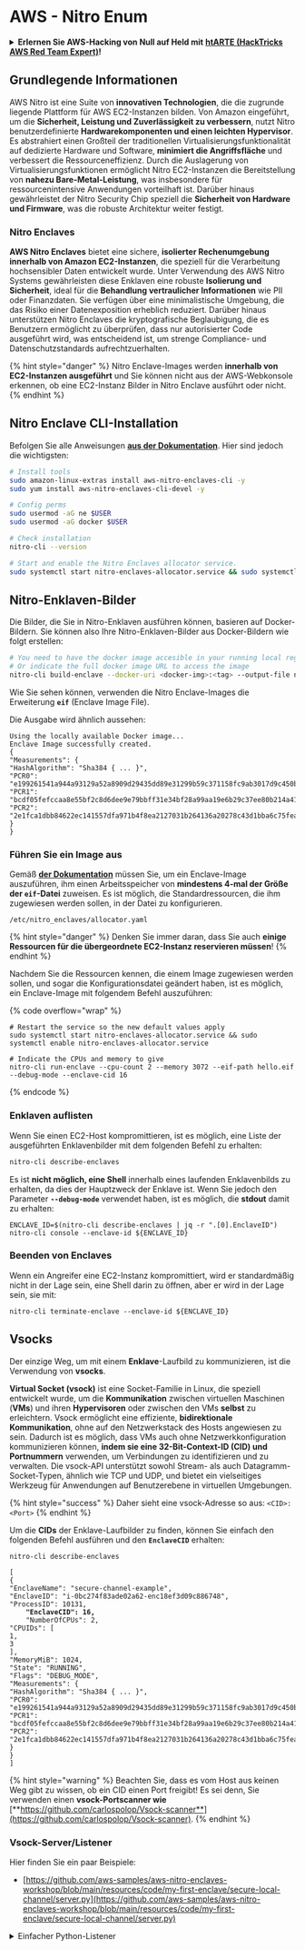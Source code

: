 # AWS - Nitro Enum

<details>

<summary><strong>Erlernen Sie AWS-Hacking von Null auf Held mit</strong> <a href="https://training.hacktricks.xyz/courses/arte"><strong>htARTE (HackTricks AWS Red Team Expert)</strong></a><strong>!</strong></summary>

Andere Möglichkeiten, HackTricks zu unterstützen:

* Wenn Sie Ihr **Unternehmen in HackTricks beworben sehen möchten** oder **HackTricks als PDF herunterladen möchten**, überprüfen Sie die [**ABONNEMENTPLÄNE**](https://github.com/sponsors/carlospolop)!
* Holen Sie sich das [**offizielle PEASS & HackTricks-Merch**](https://peass.creator-spring.com)
* Entdecken Sie [**The PEASS Family**](https://opensea.io/collection/the-peass-family), unsere Sammlung exklusiver [**NFTs**](https://opensea.io/collection/the-peass-family)
* **Treten Sie der** 💬 [**Discord-Gruppe**](https://discord.gg/hRep4RUj7f) oder der [**Telegram-Gruppe**](https://t.me/peass) bei oder **folgen** Sie uns auf **Twitter** 🐦 [**@hacktricks\_live**](https://twitter.com/hacktricks\_live)**.**
* **Teilen Sie Ihre Hacking-Tricks, indem Sie PRs an die** [**HackTricks**](https://github.com/carlospolop/hacktricks) und [**HackTricks Cloud**](https://github.com/carlospolop/hacktricks-cloud) GitHub-Repositories einreichen.

</details>

## Grundlegende Informationen

AWS Nitro ist eine Suite von **innovativen Technologien**, die die zugrunde liegende Plattform für AWS EC2-Instanzen bilden. Von Amazon eingeführt, um die **Sicherheit, Leistung und Zuverlässigkeit zu verbessern**, nutzt Nitro benutzerdefinierte **Hardwarekomponenten und einen leichten Hypervisor**. Es abstrahiert einen Großteil der traditionellen Virtualisierungsfunktionalität auf dedizierte Hardware und Software, **minimiert die Angriffsfläche** und verbessert die Ressourceneffizienz. Durch die Auslagerung von Virtualisierungsfunktionen ermöglicht Nitro EC2-Instanzen die Bereitstellung von **nahezu Bare-Metal-Leistung**, was insbesondere für ressourcenintensive Anwendungen vorteilhaft ist. Darüber hinaus gewährleistet der Nitro Security Chip speziell die **Sicherheit von Hardware und Firmware**, was die robuste Architektur weiter festigt.

### Nitro Enclaves

**AWS Nitro Enclaves** bietet eine sichere, **isolierter Rechenumgebung innerhalb von Amazon EC2-Instanzen**, die speziell für die Verarbeitung hochsensibler Daten entwickelt wurde. Unter Verwendung des AWS Nitro Systems gewährleisten diese Enklaven eine robuste **Isolierung und Sicherheit**, ideal für die **Behandlung vertraulicher Informationen** wie PII oder Finanzdaten. Sie verfügen über eine minimalistische Umgebung, die das Risiko einer Datenexposition erheblich reduziert. Darüber hinaus unterstützen Nitro Enclaves die kryptografische Beglaubigung, die es Benutzern ermöglicht zu überprüfen, dass nur autorisierter Code ausgeführt wird, was entscheidend ist, um strenge Compliance- und Datenschutzstandards aufrechtzuerhalten.

{% hint style="danger" %}
Nitro Enclave-Images werden **innerhalb von EC2-Instanzen ausgeführt** und Sie können nicht aus der AWS-Webkonsole erkennen, ob eine EC2-Instanz Bilder in Nitro Enclave ausführt oder nicht.
{% endhint %}

## Nitro Enclave CLI-Installation

Befolgen Sie alle Anweisungen [**aus der Dokumentation**](https://catalog.us-east-1.prod.workshops.aws/event/dashboard/en-US/workshop/1-my-first-enclave/1-1-nitro-enclaves-cli#run-connect-and-terminate-the-enclave). Hier sind jedoch die wichtigsten:
```bash
# Install tools
sudo amazon-linux-extras install aws-nitro-enclaves-cli -y
sudo yum install aws-nitro-enclaves-cli-devel -y

# Config perms
sudo usermod -aG ne $USER
sudo usermod -aG docker $USER

# Check installation
nitro-cli --version

# Start and enable the Nitro Enclaves allocator service.
sudo systemctl start nitro-enclaves-allocator.service && sudo systemctl enable nitro-enclaves-allocator.service
```
## Nitro-Enklaven-Bilder

Die Bilder, die Sie in Nitro-Enklaven ausführen können, basieren auf Docker-Bildern. Sie können also Ihre Nitro-Enklaven-Bilder aus Docker-Bildern wie folgt erstellen:
```bash
# You need to have the docker image accesible in your running local registry
# Or indicate the full docker image URL to access the image
nitro-cli build-enclave --docker-uri <docker-img>:<tag> --output-file nitro-img.eif
```
Wie Sie sehen können, verwenden die Nitro Enclave-Images die Erweiterung **`eif`** (Enclave Image File).

Die Ausgabe wird ähnlich aussehen:
```
Using the locally available Docker image...
Enclave Image successfully created.
{
"Measurements": {
"HashAlgorithm": "Sha384 { ... }",
"PCR0": "e199261541a944a93129a52a8909d29435dd89e31299b59c371158fc9ab3017d9c450b0a580a487e330b4ac691943284",
"PCR1": "bcdf05fefccaa8e55bf2c8d6dee9e79bbff31e34bf28a99aa19e6b29c37ee80b214a414b7607236edf26fcb78654e63f",
"PCR2": "2e1fca1dbb84622ec141557dfa971b4f8ea2127031b264136a20278c43d1bba6c75fea286cd4de9f00450b6a8db0e6d3"
}
}
```
### Führen Sie ein Image aus

Gemäß [**der Dokumentation**](https://catalog.us-east-1.prod.workshops.aws/event/dashboard/en-US/workshop/1-my-first-enclave/1-1-nitro-enclaves-cli#run-connect-and-terminate-the-enclave) müssen Sie, um ein Enclave-Image auszuführen, ihm einen Arbeitsspeicher von **mindestens 4-mal der Größe der `eif`-Datei** zuweisen. Es ist möglich, die Standardressourcen, die ihm zugewiesen werden sollen, in der Datei zu konfigurieren.
```shell
/etc/nitro_enclaves/allocator.yaml
```
{% hint style="danger" %}
Denken Sie immer daran, dass Sie auch **einige Ressourcen für die übergeordnete EC2-Instanz reservieren müssen**!
{% endhint %}

Nachdem Sie die Ressourcen kennen, die einem Image zugewiesen werden sollen, und sogar die Konfigurationsdatei geändert haben, ist es möglich, ein Enclave-Image mit folgendem Befehl auszuführen:

{% code overflow="wrap" %}
```shell
# Restart the service so the new default values apply
sudo systemctl start nitro-enclaves-allocator.service && sudo systemctl enable nitro-enclaves-allocator.service

# Indicate the CPUs and memory to give
nitro-cli run-enclave --cpu-count 2 --memory 3072 --eif-path hello.eif --debug-mode --enclave-cid 16
```
{% endcode %}

### Enklaven auflisten

Wenn Sie einen EC2-Host kompromittieren, ist es möglich, eine Liste der ausgeführten Enklavenbilder mit dem folgenden Befehl zu erhalten:
```bash
nitro-cli describe-enclaves
```
Es ist **nicht möglich, eine Shell** innerhalb eines laufenden Enklavenbilds zu erhalten, da dies der Hauptzweck der Enklave ist. Wenn Sie jedoch den Parameter **`--debug-mode`** verwendet haben, ist es möglich, die **stdout** damit zu erhalten:
```shell
ENCLAVE_ID=$(nitro-cli describe-enclaves | jq -r ".[0].EnclaveID")
nitro-cli console --enclave-id ${ENCLAVE_ID}
```
### Beenden von Enclaves

Wenn ein Angreifer eine EC2-Instanz kompromittiert, wird er standardmäßig nicht in der Lage sein, eine Shell darin zu öffnen, aber er wird in der Lage sein, sie mit:
```shell
nitro-cli terminate-enclave --enclave-id ${ENCLAVE_ID}
```
## Vsocks

Der einzige Weg, um mit einem **Enklave**-Laufbild zu kommunizieren, ist die Verwendung von **vsocks**.

**Virtual Socket (vsock)** ist eine Socket-Familie in Linux, die speziell entwickelt wurde, um die **Kommunikation** zwischen virtuellen Maschinen (**VMs**) und ihren **Hypervisoren** oder zwischen den VMs **selbst** zu erleichtern. Vsock ermöglicht eine effiziente, **bidirektionale Kommunikation**, ohne auf den Netzwerkstack des Hosts angewiesen zu sein. Dadurch ist es möglich, dass VMs auch ohne Netzwerkkonfiguration kommunizieren können, **indem sie eine 32-Bit-Context-ID (CID) und Portnummern** verwenden, um Verbindungen zu identifizieren und zu verwalten. Die vsock-API unterstützt sowohl Stream- als auch Datagramm-Socket-Typen, ähnlich wie TCP und UDP, und bietet ein vielseitiges Werkzeug für Anwendungen auf Benutzerebene in virtuellen Umgebungen.

{% hint style="success" %}
Daher sieht eine vsock-Adresse so aus: `<CID>:<Port>`
{% endhint %}

Um die **CIDs** der Enklave-Laufbilder zu finden, können Sie einfach den folgenden Befehl ausführen und den **`EnclaveCID`** erhalten:

<pre class="language-bash"><code class="lang-bash">nitro-cli describe-enclaves

[
{
"EnclaveName": "secure-channel-example",
"EnclaveID": "i-0bc274f83ade02a62-enc18ef3d09c886748",
"ProcessID": 10131,
<strong>    "EnclaveCID": 16,
</strong>    "NumberOfCPUs": 2,
"CPUIDs": [
1,
3
],
"MemoryMiB": 1024,
"State": "RUNNING",
"Flags": "DEBUG_MODE",
"Measurements": {
"HashAlgorithm": "Sha384 { ... }",
"PCR0": "e199261541a944a93129a52a8909d29435dd89e31299b59c371158fc9ab3017d9c450b0a580a487e330b4ac691943284",
"PCR1": "bcdf05fefccaa8e55bf2c8d6dee9e79bbff31e34bf28a99aa19e6b29c37ee80b214a414b7607236edf26fcb78654e63f",
"PCR2": "2e1fca1dbb84622ec141557dfa971b4f8ea2127031b264136a20278c43d1bba6c75fea286cd4de9f00450b6a8db0e6d3"
}
}
]
</code></pre>

{% hint style="warning" %}
Beachten Sie, dass es vom Host aus keinen Weg gibt zu wissen, ob ein CID einen Port freigibt! Es sei denn, Sie verwenden einen **vsock-Portscanner wie** [**https://github.com/carlospolop/Vsock-scanner**](https://github.com/carlospolop/Vsock-scanner).
{% endhint %}

### Vsock-Server/Listener

Hier finden Sie ein paar Beispiele:

* [https://github.com/aws-samples/aws-nitro-enclaves-workshop/blob/main/resources/code/my-first-enclave/secure-local-channel/server.py](https://github.com/aws-samples/aws-nitro-enclaves-workshop/blob/main/resources/code/my-first-enclave/secure-local-channel/server.py)

<details>

<summary>Einfacher Python-Listener</summary>
```python
#!/usr/bin/env python3

# From
https://medium.com/@F.DL/understanding-vsock-684016cf0eb0

import socket

CID = socket.VMADDR_CID_HOST
PORT = 9999

s = socket.socket(socket.AF_VSOCK, socket.SOCK_STREAM)
s.bind((CID, PORT))
s.listen()
(conn, (remote_cid, remote_port)) = s.accept()

print(f"Connection opened by cid={remote_cid} port={remote_port}")

while True:
buf = conn.recv(64)
if not buf:
break

print(f"Received bytes: {buf}")
```
</details>
```bash
# Using socat
socat VSOCK-LISTEN:<port>,fork EXEC:"echo Hello from server!"
```
### Vsock-Client

Beispiele:

* [https://github.com/aws-samples/aws-nitro-enclaves-workshop/blob/main/resources/code/my-first-enclave/secure-local-channel/client.py](https://github.com/aws-samples/aws-nitro-enclaves-workshop/blob/main/resources/code/my-first-enclave/secure-local-channel/client.py)

<details>

<summary>Einfacher Python-Client</summary>
```python
#!/usr/bin/env python3

#From https://medium.com/@F.DL/understanding-vsock-684016cf0eb0

import socket

CID = socket.VMADDR_CID_HOST
PORT = 9999

s = socket.socket(socket.AF_VSOCK, socket.SOCK_STREAM)
s.connect((CID, PORT))
s.sendall(b"Hello, world!")
s.close()
```
</details>
```bash
# Using socat
echo "Hello, vsock!" | socat - VSOCK-CONNECT:3:5000
```
### Vsock-Proxy

Das Tool vsock-proxy ermöglicht das Proxen eines vsock-Proxys mit einer anderen Adresse, zum Beispiel:
```bash
vsock-proxy 8001 ip-ranges.amazonaws.com 443 --config your-vsock-proxy.yaml
```
Das leitet den **lokalen Port 8001 in vsock** an `ip-ranges.amazonaws.com:443` weiter und die Datei **`your-vsock-proxy.yaml`** könnte diesen Inhalt haben, der den Zugriff auf `ip-ranges.amazonaws.com:443` ermöglicht:
```yaml
allowlist:
- {address: ip-ranges.amazonaws.com, port: 443}
```
Es ist möglich, die vsock-Adressen (**`<CID>:<Port>`**) zu sehen, die vom EC2-Host verwendet werden (beachten Sie die `3:8001`, 3 ist die CID und 8001 der Port):

{% code overflow="wrap" %}
```bash
sudo ss -l -p -n | grep v_str
v_str LISTEN 0      0                                                                              3:8001                   *:*     users:(("vsock-proxy",pid=9458,fd=3))
```
{% endcode %}

## Nitro Enclave Attestation & KMS

Das Nitro Enclaves SDK ermöglicht einem Enklaven, ein **kryptografisch signiertes Attestationsdokument** vom Nitro **Hypervisor** anzufordern, das **eindeutige Messwerte** spezifisch für diese Enklave enthält. Diese Messwerte, zu denen **Hashes und Plattformkonfigurationsregister (PCRs)** gehören, werden während des Attestationsprozesses verwendet, um **die Identität der Enklave zu bestätigen** und **Vertrauen zu externen Diensten aufzubauen**. Das Attestationsdokument enthält typischerweise Werte wie PCR0, PCR1 und PCR2, mit denen Sie bereits beim Erstellen und Speichern einer Enklave EIF konfrontiert wurden.

Aus den [**Dokumenten**](https://catalog.us-east-1.prod.workshops.aws/event/dashboard/en-US/workshop/1-my-first-enclave/1-3-cryptographic-attestation#a-unique-feature-on-nitro-enclaves) sind dies die PCR-Werte:

<table><thead><tr><th width="97">PCR</th><th width="221">Hash von ...</th><th>Beschreibung</th></tr></thead><tbody><tr><td>PCR0</td><td>Enklaven-Abbilddatei</td><td>Ein zusammenhängendes Maß der Inhalte der Abbilddatei, ohne die Abschnittsdaten.</td></tr><tr><td>PCR1</td><td>Linux-Kernel und Bootstrap</td><td>Ein zusammenhängendes Maß des Kernels und der Boot-Ramfs-Daten.</td></tr><tr><td>PCR2</td><td>Anwendung</td><td>Ein zusammenhängendes, in-Reihenfolge gemessenes der Benutzeranwendungen, ohne das Boot-Ramfs.</td></tr><tr><td>PCR3</td><td>Dem übergeordneten Instanz zugewiesene IAM-Rolle</td><td>Ein zusammenhängendes Maß der IAM-Rolle, die der übergeordneten Instanz zugewiesen ist. Stellt sicher, dass der Attestationsprozess nur erfolgreich ist, wenn die übergeordnete Instanz die richtige IAM-Rolle hat.</td></tr><tr><td>PCR4</td><td>Instanz-ID der übergeordneten Instanz</td><td>Ein zusammenhängendes Maß der ID der übergeordneten Instanz. Stellt sicher, dass der Attestationsprozess nur erfolgreich ist, wenn die übergeordnete Instanz eine spezifische Instanz-ID hat.</td></tr><tr><td>PCR8</td><td>Signierungszertifikat der Enklaven-Abbilddatei</td><td>Ein Maß des für die Enklaven-Abbilddatei angegebenen Signierungszertifikats. Stellt sicher, dass der Attestationsprozess nur erfolgreich ist, wenn die Enklave von einer Enklaven-Abbilddatei gebootet wurde, die von einem bestimmten Zertifikat signiert wurde.</td></tr></tbody></table>

Sie können **kryptografische Attestationen** in Ihre Anwendungen integrieren und vorgefertigte Integrationen mit Diensten wie **AWS KMS** nutzen. AWS KMS kann **Enklaven-Attestationen validieren** und bietet attestationsbasierte Bedingungsschlüssel (`kms:RecipientAttestation:ImageSha384` und `kms:RecipientAttestation:PCR`) in seinen Schlüsselrichtlinien an. Diese Richtlinien stellen sicher, dass AWS KMS Operationen mit dem KMS-Schlüssel **nur zulässt, wenn das Attestationsdokument der Enklave gültig ist** und die **spezifizierten Bedingungen** erfüllt.

{% hint style="success" %}
Beachten Sie, dass Enklaven im Debug-Modus Attestationsdokumente mit PCRs generieren, die aus Nullen bestehen (`000000000000000000000000000000000000000000000000`). Daher werden KMS-Richtlinien, die diese Werte überprüfen, fehlschlagen.
{% endhint %}

### PCR-Umgehung

Aus der Sicht eines Angreifers ist zu beachten, dass einige PCRs es ermöglichen würden, einige Teile oder das gesamte Enklavenabbild zu ändern und dennoch gültig zu bleiben (zum Beispiel überprüft PCR4 nur die ID der übergeordneten Instanz, sodass das Ausführen eines beliebigen Enklavenabbilds in dieser EC2 diese potenzielle PCR-Anforderung erfüllen würde).

Daher könnte ein Angreifer, der die EC2-Instanz kompromittiert, möglicherweise andere Enklavenabbilder ausführen, um diese Schutzmaßnahmen zu umgehen.

Die Forschung darüber, wie man neue Abbilder erstellt oder modifiziert, um jeden Schutz zu umgehen (insbesondere die nicht offensichtlichen), steht noch aus.

## Referenzen

* [https://medium.com/@F.DL/understanding-vsock-684016cf0eb0](https://medium.com/@F.DL/understanding-vsock-684016cf0eb0)
* Alle Teile des Nitro-Tutorials von AWS: [https://catalog.us-east-1.prod.workshops.aws/event/dashboard/en-US/workshop/1-my-first-enclave/1-1-nitro-enclaves-cli](https://catalog.us-east-1.prod.workshops.aws/event/dashboard/en-US/workshop/1-my-first-enclave/1-1-nitro-enclaves-cli)

<details>

<summary><strong>Erlernen Sie AWS-Hacking von Null auf Held mit</strong> <a href="https://training.hacktricks.xyz/courses/arte"><strong>htARTE (HackTricks AWS Red Team Expert)</strong></a><strong>!</strong></summary>

Andere Möglichkeiten, HackTricks zu unterstützen:

* Wenn Sie Ihr **Unternehmen in HackTricks beworben sehen** oder **HackTricks als PDF herunterladen** möchten, überprüfen Sie die [**ABONNEMENTPLÄNE**](https://github.com/sponsors/carlospolop)!
* Holen Sie sich das [**offizielle PEASS & HackTricks-Merch**](https://peass.creator-spring.com)
* Entdecken Sie [**The PEASS Family**](https://opensea.io/collection/the-peass-family), unsere Sammlung exklusiver [**NFTs**](https://opensea.io/collection/the-peass-family)
* **Treten Sie der** 💬 [**Discord-Gruppe**](https://discord.gg/hRep4RUj7f) oder der [**Telegram-Gruppe**](https://t.me/peass) bei oder **folgen** Sie uns auf **Twitter** 🐦 [**@hacktricks\_live**](https://twitter.com/hacktricks\_live)**.**
* **Teilen Sie Ihre Hacking-Tricks, indem Sie PRs an die** [**HackTricks**](https://github.com/carlospolop/hacktricks) und [**HackTricks Cloud**](https://github.com/carlospolop/hacktricks-cloud) GitHub-Repositories einreichen.

</details>

